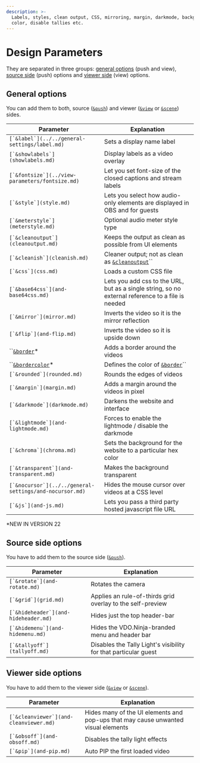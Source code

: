 ```yaml
---
description: >-
  Labels, styles, clean output, CSS, mirroring, margin, darkmode, background
  color, disable tallies etc.
---
```


# Design Parameters

They are separated in three groups: [general options](./#general-options) (push and view), [source side](./#source-side-options) (push) options and [viewer side](./#viewer-side-options) (view) options.

## General options

You can add them to both, source ([`&push`](../../source-settings/push.md)) and viewer ([`&view`](../view-parameters/view.md) or [`&scene`](../view-parameters/scene.md)) sides.

| Parameter                                                 | Explanation                                                                                       |
| --------------------------------------------------------- | ------------------------------------------------------------------------------------------------- |
| ``[`&label`](../../general-settings/label.md)``           | Sets a display name label                                                                         |
| ``[`&showlabels`](showlabels.md)``                        | Display labels as a video overlay                                                                 |
| ``[`&fontsize`](../view-parameters/fontsize.md)``         | Let you set font-size of the closed captions and stream labels                                    |
| ``[`&style`](style.md)``                                  | Lets you select how audio-only elements are displayed in OBS and for guests                       |
| ``[`&meterstyle`](meterstyle.md)``                        | Optional audio meter style type                                                                   |
| ``[`&cleanoutput`](cleanoutput.md)``                      | Keeps the output as clean as possible from UI elements                                            |
| ``[`&cleanish`](cleanish.md)``                            | Cleaner output; not as clean as [`&cleanoutput`](cleanoutput.md)``                                |
| ``[`&css`](css.md)``                                      | Loads a custom CSS file                                                                           |
| ``[`&base64css`](and-base64css.md)``                      | Lets you add css to the URL, but as a single string, so no external reference to a file is needed |
| ``[`&mirror`](mirror.md)``                                | Inverts the video so it is the mirror reflection                                                  |
| ``[`&flip`](and-flip.md)``                                | Inverts the video so it is upside down                                                            |
| ``[`&border`](and-border.md)\*                            | Adds a border around the videos                                                                   |
| ``[`&bordercolor`](and-bordercolor.md)\*                  | Defines the color of [`&border`](and-border.md)``                                                 |
| ``[`&rounded`](rounded.md)``                              | Rounds the edges of videos                                                                        |
| ``[`&margin`](margin.md)``                                | Adds a margin around the videos in pixel                                                          |
| ``[`&darkmode`](darkmode.md)``                            | Darkens the website and interface                                                                 |
| ``[`&lightmode`](and-lightmode.md)``                      | Forces to enable the lightmode / disable the darkmode                                             |
| ``[`&chroma`](chroma.md)``                                | Sets the background for the website to a particular hex color                                     |
| ``[`&transparent`](and-transparent.md)``                  | Makes the background transparent                                                                  |
| ``[`&nocursor`](../../general-settings/and-nocursor.md)`` | Hides the mouse cursor over videos at a CSS level                                                 |
| ``[`&js`](and-js.md)``                                    | Lets you pass a third party hosted javascript file URL                                            |

\*NEW IN VERSION 22

## Source side options

You have to add them to the source side ([`&push`](../../source-settings/push.md)).

| Parameter                              | Explanation                                                     |
| -------------------------------------- | --------------------------------------------------------------- |
| ``[`&rotate`](and-rotate.md)``         | Rotates the camera                                              |
| ``[`&grid`](grid.md)``                 | Applies an rule-of-thirds grid overlay to the self-preview      |
| ``[`&hideheader`](and-hideheader.md)`` | Hides just the top header-bar                                   |
| ``[`&hidemenu`](and-hidemenu.md)``     | Hides the VDO.Ninja-branded menu and header bar                 |
| ``[`&tallyoff`](tallyoff.md)``         | Disables the Tally Light's visibility for that particular guest |

## **Viewer side options**

You have to add them to the viewer side ([`&view`](../view-parameters/view.md) or [`&scene`](../view-parameters/scene.md)).

| Parameter                                | Explanation                                                                       |
| ---------------------------------------- | --------------------------------------------------------------------------------- |
| ``[`&cleanviewer`](and-cleanviewer.md)`` | Hides many of the UI elements and pop-ups that may cause unwanted visual elements |
| ``[`&obsoff`](and-obsoff.md)``           | Disables the tally light effects                                                  |
| ``[`&pip`](and-pip.md)``                 | Auto PIP the first loaded video                                                   |
